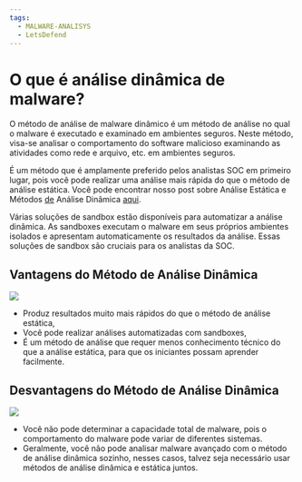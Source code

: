 ```yaml
---
tags:
  - MALWARE-ANALISYS
  - LetsDefend
---
```

# O que é análise dinâmica de malware?

O método de análise de malware dinâmico é um método de análise no qual o malware é executado e examinado em ambientes seguros. Neste método, visa-se analisar o comportamento do software malicioso examinando as atividades como rede e arquivo, etc. em ambientes seguros.

É um método que é amplamente preferido pelos analistas SOC em primeiro lugar, pois você pode realizar uma análise mais rápida do que o método de análise estática. Você pode encontrar nosso post sobre Análise Estática e Métodos [de](https://letsdefend.io/blog/which-approach-should-you-choose-when-analyzing-malware/) Análise Dinâmica [aqui](https://letsdefend.io/blog/which-approach-should-you-choose-when-analyzing-malware/).

Várias soluções de sandbox estão disponíveis para automatizar a análise dinâmica. As sandboxes executam o malware em seus próprios ambientes isolados e apresentam automaticamente os resultados da análise. Essas soluções de sandbox são cruciais para os analistas da SOC.
## **Vantagens do Método de Análise Dinâmica**
![](https://letsdefend.io/blog/wp-content/uploads/2022/07/image-20.png)

- Produz resultados muito mais rápidos do que o método de análise estática,
- Você pode realizar análises automatizadas com sandboxes,
- É um método de análise que requer menos conhecimento técnico do que a análise estática, para que os iniciantes possam aprender facilmente.

## **Desvantagens do Método de Análise Dinâmica**
![](https://letsdefend.io/blog/wp-content/uploads/2022/07/image-21.png)

- Você não pode determinar a capacidade total de malware, pois o comportamento do malware pode variar de diferentes sistemas.
- Geralmente, você não pode analisar malware avançado com o método de análise dinâmica sozinho, nesses casos, talvez seja necessário usar métodos de análise dinâmica e estática juntos.
